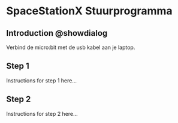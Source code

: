 # SpaceStationX Stuurprogramma

## Introduction @showdialog

Verbind de micro:bit met de usb kabel aan je laptop.


## Step 1

Instructions for step 1 here...

## Step 2

Instructions for step 2 here...
